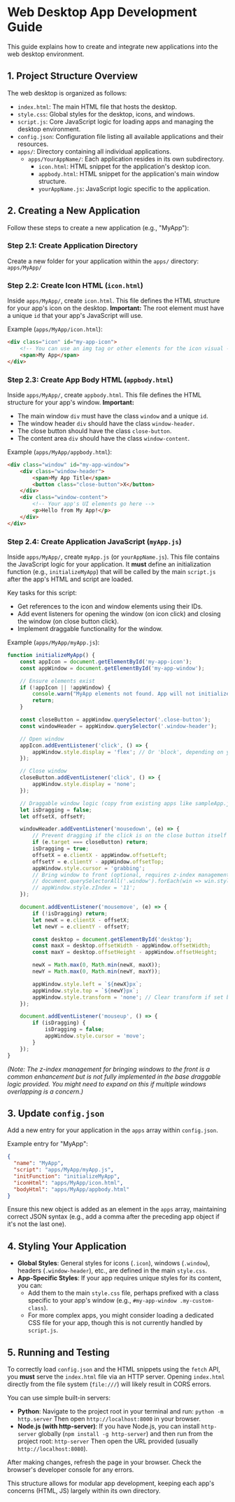 # Web Desktop App Development Guide

This guide explains how to create and integrate new applications into the web desktop environment.

## 1. Project Structure Overview

The web desktop is organized as follows:

-   `index.html`: The main HTML file that hosts the desktop.
-   `style.css`: Global styles for the desktop, icons, and windows.
-   `script.js`: Core JavaScript logic for loading apps and managing the desktop environment.
-   `config.json`: Configuration file listing all available applications and their resources.
-   `apps/`: Directory containing all individual applications.
    -   `apps/YourAppName/`: Each application resides in its own subdirectory.
        -   `icon.html`: HTML snippet for the application's desktop icon.
        -   `appbody.html`: HTML snippet for the application's main window structure.
        -   `yourAppName.js`: JavaScript logic specific to the application.

## 2. Creating a New Application

Follow these steps to create a new application (e.g., "MyApp"):

### Step 2.1: Create Application Directory
Create a new folder for your application within the `apps/` directory:
`apps/MyApp/`

### Step 2.2: Create Icon HTML (`icon.html`)
Inside `apps/MyApp/`, create `icon.html`. This file defines the HTML structure for your app's icon on the desktop.
**Important:** The root element must have a unique `id` that your app's JavaScript will use.

Example (`apps/MyApp/icon.html`):
```html
<div class="icon" id="my-app-icon">
    <!-- You can use an img tag or other elements for the icon visual -->
    <span>My App</span>
</div>
```

### Step 2.3: Create App Body HTML (`appbody.html`)
Inside `apps/MyApp/`, create `appbody.html`. This file defines the HTML structure for your app's window.
**Important:**
- The main window `div` must have the class `window` and a unique `id`.
- The window header `div` should have the class `window-header`.
- The close button should have the class `close-button`.
- The content area `div` should have the class `window-content`.

Example (`apps/MyApp/appbody.html`):
```html
<div class="window" id="my-app-window">
    <div class="window-header">
        <span>My App Title</span>
        <button class="close-button">X</button>
    </div>
    <div class="window-content">
        <!-- Your app's UI elements go here -->
        <p>Hello from My App!</p>
    </div>
</div>
```

### Step 2.4: Create Application JavaScript (`myApp.js`)
Inside `apps/MyApp/`, create `myApp.js` (or `yourAppName.js`). This file contains the JavaScript logic for your application.
It **must** define an initialization function (e.g., `initializeMyApp`) that will be called by the main `script.js` after the app's HTML and script are loaded.

Key tasks for this script:
- Get references to the icon and window elements using their IDs.
- Add event listeners for opening the window (on icon click) and closing the window (on close button click).
- Implement draggable functionality for the window.

Example (`apps/MyApp/myApp.js`):
```javascript
function initializeMyApp() {
    const appIcon = document.getElementById('my-app-icon');
    const appWindow = document.getElementById('my-app-window');

    // Ensure elements exist
    if (!appIcon || !appWindow) {
        console.warn("MyApp elements not found. App will not initialize.");
        return;
    }

    const closeButton = appWindow.querySelector('.close-button');
    const windowHeader = appWindow.querySelector('.window-header');

    // Open window
    appIcon.addEventListener('click', () => {
        appWindow.style.display = 'flex'; // Or 'block', depending on your CSS for .window
    });

    // Close window
    closeButton.addEventListener('click', () => {
        appWindow.style.display = 'none';
    });

    // Draggable window logic (copy from existing apps like sampleApp.js or notepadApp.js)
    let isDragging = false;
    let offsetX, offsetY;

    windowHeader.addEventListener('mousedown', (e) => {
        // Prevent dragging if the click is on the close button itself
        if (e.target === closeButton) return;
        isDragging = true;
        offsetX = e.clientX - appWindow.offsetLeft;
        offsetY = e.clientY - appWindow.offsetTop;
        appWindow.style.cursor = 'grabbing';
        // Bring window to front (optional, requires z-index management)
        // document.querySelectorAll('.window').forEach(win => win.style.zIndex = '10');
        // appWindow.style.zIndex = '11';
    });

    document.addEventListener('mousemove', (e) => {
        if (!isDragging) return;
        let newX = e.clientX - offsetX;
        let newY = e.clientY - offsetY;

        const desktop = document.getElementById('desktop');
        const maxX = desktop.offsetWidth - appWindow.offsetWidth;
        const maxY = desktop.offsetHeight - appWindow.offsetHeight;

        newX = Math.max(0, Math.min(newX, maxX));
        newY = Math.max(0, Math.min(newY, maxY));

        appWindow.style.left = `${newX}px`;
        appWindow.style.top = `${newY}px`;
        appWindow.style.transform = 'none'; // Clear transform if set by initial centering
    });

    document.addEventListener('mouseup', () => {
        if (isDragging) {
            isDragging = false;
            appWindow.style.cursor = 'move';
        }
    });
}
```
*(Note: The z-index management for bringing windows to the front is a common enhancement but is not fully implemented in the base draggable logic provided. You might need to expand on this if multiple windows overlapping is a concern.)*

## 3. Update `config.json`
Add a new entry for your application in the `apps` array within `config.json`.

Example entry for "MyApp":
```json
{
  "name": "MyApp",
  "script": "apps/MyApp/myApp.js",
  "initFunction": "initializeMyApp",
  "iconHtml": "apps/MyApp/icon.html",
  "bodyHtml": "apps/MyApp/appbody.html"
}
```
Ensure this new object is added as an element in the `apps` array, maintaining correct JSON syntax (e.g., add a comma after the preceding app object if it's not the last one).

## 4. Styling Your Application
- **Global Styles**: General styles for icons (`.icon`), windows (`.window`), headers (`.window-header`), etc., are defined in the main `style.css`.
- **App-Specific Styles**: If your app requires unique styles for its content, you can:
    - Add them to the main `style.css` file, perhaps prefixed with a class specific to your app's window (e.g., `#my-app-window .my-custom-class`).
    - For more complex apps, you might consider loading a dedicated CSS file for your app, though this is not currently handled by `script.js`.

## 5. Running and Testing
To correctly load `config.json` and the HTML snippets using the `fetch` API, you **must** serve the `index.html` file via an HTTP server. Opening `index.html` directly from the file system (`file:///`) will likely result in CORS errors.

You can use simple built-in servers:
- **Python**: Navigate to the project root in your terminal and run:
  `python -m http.server`
  Then open `http://localhost:8000` in your browser.
- **Node.js (with http-server)**: If you have Node.js, you can install `http-server` globally (`npm install -g http-server`) and then run from the project root:
  `http-server`
  Then open the URL provided (usually `http://localhost:8080`).

After making changes, refresh the page in your browser. Check the browser's developer console for any errors.

This structure allows for modular app development, keeping each app's concerns (HTML, JS) largely within its own directory.
